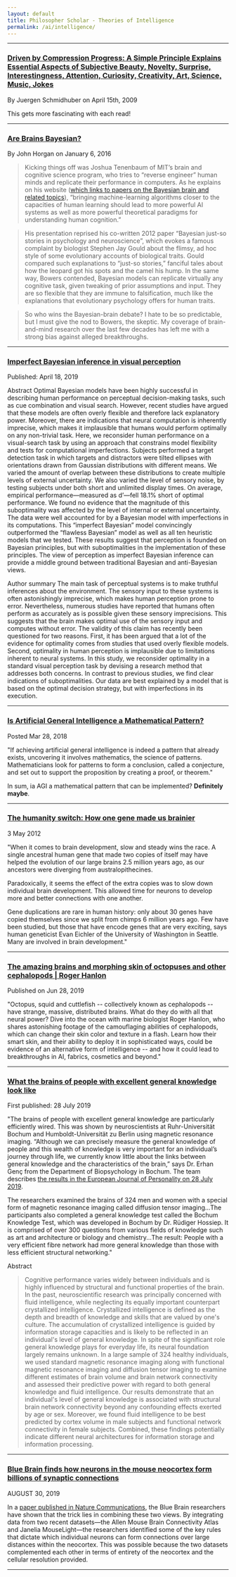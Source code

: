```yaml
---
layout: default
title: Philosopher Scholar - Theories of Intelligence
permalink: /ai/intelligence/
---
```



---
### [Driven by Compression Progress: A Simple Principle Explains Essential Aspects of Subjective Beauty, Novelty, Surprise, Interestingness, Attention, Curiosity, Creativity, Art, Science, Music, Jokes](https://arxiv.org/abs/0812.4360)

By Juergen Schmidhuber on April 15th, 2009

This gets more fascinating with each read! 

---

### [Are Brains Bayesian?](https://blogs.scientificamerican.com/cross-check/are-brains-bayesian/)
By John Horgan on January 6, 2016

> Kicking things off was Joshua Tenenbaum of MIT’s brain and cognitive science program, who tries to “reverse engineer” human minds and replicate their performance in computers. As he explains on his website ([which links to papers on the Bayesian brain and related topics](http://web.mit.edu/cocosci/josh.html)), “bringing machine-learning algorithms closer to the capacities of human learning should lead to more powerful AI systems as well as more powerful theoretical paradigms for understanding human cognition.”

> His presentation reprised his co-written 2012 paper “Bayesian just-so stories in psychology and neuroscience”, which evokes a famous complaint by biologist Stephen Jay Gould about the flimsy, ad hoc style of some evolutionary accounts of biological traits. Gould compared such explanations to “just-so stories,” fanciful tales about how the leopard got his spots and the camel his hump.
In the same way, Bowers contended, Bayesian models can replicate virtually any cognitive task, given tweaking of prior assumptions and input. They are so flexible that they are immune to falsification, much like the explanations that evolutionary psychology offers for human traits.

> So who wins the Bayesian-brain debate? I hate to be so predictable, but I must give the nod to Bowers, the skeptic. My coverage of brain-and-mind research over the last few decades has left me with a strong bias against alleged breakthroughs.

---

### [Imperfect Bayesian inference in visual perception](https://journals.plos.org/ploscompbiol/article?id=10.1371/journal.pcbi.1006465)
Published: April 18, 2019

Abstract
Optimal Bayesian models have been highly successful in describing human performance on perceptual decision-making tasks, such as cue combination and visual search. However, recent studies have argued that these models are often overly flexible and therefore lack explanatory power. Moreover, there are indications that neural computation is inherently imprecise, which makes it implausible that humans would perform optimally on any non-trivial task. Here, we reconsider human performance on a visual-search task by using an approach that constrains model flexibility and tests for computational imperfections. Subjects performed a target detection task in which targets and distractors were tilted ellipses with orientations drawn from Gaussian distributions with different means. We varied the amount of overlap between these distributions to create multiple levels of external uncertainty. We also varied the level of sensory noise, by testing subjects under both short and unlimited display times. On average, empirical performance—measured as d’—fell 18.1% short of optimal performance. We found no evidence that the magnitude of this suboptimality was affected by the level of internal or external uncertainty. The data were well accounted for by a Bayesian model with imperfections in its computations. This “imperfect Bayesian” model convincingly outperformed the “flawless Bayesian” model as well as all ten heuristic models that we tested. These results suggest that perception is founded on Bayesian principles, but with suboptimalities in the implementation of these principles. The view of perception as imperfect Bayesian inference can provide a middle ground between traditional Bayesian and anti-Bayesian views.

Author summary
The main task of perceptual systems is to make truthful inferences about the environment. The sensory input to these systems is often astonishingly imprecise, which makes human perception prone to error. Nevertheless, numerous studies have reported that humans often perform as accurately as is possible given these sensory imprecisions. This suggests that the brain makes optimal use of the sensory input and computes without error. The validity of this claim has recently been questioned for two reasons. First, it has been argued that a lot of the evidence for optimality comes from studies that used overly flexible models. Second, optimality in human perception is implausible due to limitations inherent to neural systems. In this study, we reconsider optimality in a standard visual perception task by devising a research method that addresses both concerns. In contrast to previous studies, we find clear indications of suboptimalities. Our data are best explained by a model that is based on the optimal decision strategy, but with imperfections in its execution.

---

### [Is Artificial General Intelligence a Mathematical Pattern?](https://www.psychologytoday.com/us/blog/the-future-brain/201803/is-artificial-general-intelligence-mathematical-pattern)
Posted Mar 28, 2018

"If achieving artificial general intelligence is indeed a pattern that already exists, uncovering it involves mathematics, the science of patterns. Mathematicians look for patterns to form a conclusion, called a conjecture, and set out to support the proposition by creating a proof, or theorem."

In sum, ia AGI a mathematical pattern that can be implemented? **Definitely maybe**.

---

### [The humanity switch: How one gene made us brainier](https://www.newscientist.com/article/dn21777-the-humanity-switch-how-one-gene-made-us-brainier/)
3 May 2012

"When it comes to brain development, slow and steady wins the race. A single ancestral human gene that made two copies of itself may have helped the evolution of our large brains 2.5 million years ago, as our ancestors were diverging from australopithecines.

Paradoxically, it seems the effect of the extra copies was to slow down individual brain development. This allowed time for neurons to develop more and better connections with one another.

Gene duplications are rare in human history: only about 30 genes have copied themselves since we split from chimps 6 million years ago. Few have been studied, but those that have encode genes that are very exciting, says human geneticist Evan Eichler of the University of Washington in Seattle. Many are involved in brain development."

---

### [The amazing brains and morphing skin of octopuses and other cephalopods | Roger Hanlon](https://www.youtube.com/watch?v=ogCIqaCe2zI)
Published on Jun 28, 2019

"Octopus, squid and cuttlefish -- collectively known as cephalopods -- have strange, massive, distributed brains. What do they do with all that neural power? Dive into the ocean with marine biologist Roger Hanlon, who shares astonishing footage of the camouflaging abilities of cephalopods, which can change their skin color and texture in a flash. Learn how their smart skin, and their ability to deploy it in sophisticated ways, could be evidence of an alternative form of intelligence -- and how it could lead to breakthroughs in AI, fabrics, cosmetics and beyond."

---

### [What the brains of people with excellent general knowledge look like](https://news.rub.de/english/press-releases/2019-07-31-neuroscience-what-brains-people-excellent-general-knowledge-look?fbclid=IwAR1RbkwDQ3HWkyaHpSL8QNAZVBdifgyPL_lNx5cFnvoP-f8aEy8TekBh5jE)
First published: 28 July 2019

"The brains of people with excellent general knowledge are particularly efficiently wired. This was shown by neuroscientists at Ruhr-Universität Bochum and Humboldt-Universität zu Berlin using magnetic resonance imaging. “Although we can precisely measure the general knowledge of people and this wealth of knowledge is very important for an individual’s journey through life, we currently know little about the links between general knowledge and the characteristics of the brain,” says Dr. Erhan Genç from the Department of Biopsychology in Bochum. The team describes [the results in the European Journal of Personality on 28 July 2019](https://onlinelibrary.wiley.com/doi/abs/10.1002/per.2217).

The researchers examined the brains of 324 men and women with a special form of magnetic resonance imaging called diffusion tensor imaging...The participants also completed a general knowledge test called the Bochum Knowledge Test, which was developed in Bochum by Dr. Rüdiger Hossiep. It is comprised of over 300 questions from various fields of knowledge such as art and architecture or biology and chemistry...The result: People with a very efficient fibre network had more general knowledge than those with less efficient structural networking."

Abstract
> Cognitive performance varies widely between individuals and is highly influenced by structural and functional properties of the brain. In the past, neuroscientific research was principally concerned with fluid intelligence, while neglecting its equally important counterpart crystallized intelligence. Crystallized intelligence is defined as the depth and breadth of knowledge and skills that are valued by one's culture. The accumulation of crystallized intelligence is guided by information storage capacities and is likely to be reflected in an individual's level of general knowledge. In spite of the significant role general knowledge plays for everyday life, its neural foundation largely remains unknown. In a large sample of 324 healthy individuals, we used standard magnetic resonance imaging along with functional magnetic resonance imaging and diffusion tensor imaging to examine different estimates of brain volume and brain network connectivity and assessed their predictive power with regard to both general knowledge and fluid intelligence. Our results demonstrate that an individual's level of general knowledge is associated with structural brain network connectivity beyond any confounding effects exerted by age or sex. Moreover, we found fluid intelligence to be best predicted by cortex volume in male subjects and functional network connectivity in female subjects. Combined, these findings potentially indicate different neural architectures for information storage and information processing.

---

### [Blue Brain finds how neurons in the mouse neocortex form billions of synaptic connections](https://medicalxpress.com/news/2019-08-blue-brain-neurons-mouse-neocortex.html?fbclid=IwAR0UBirtcvaLbtZE7i3hNmHgIQGO-b90rYn48pme3pXZ8iXzZrAzYQ8MkzE)

AUGUST 30, 2019

In a [paper published in Nature Communications](https://www.nature.com/articles/s41467-019-11630-x), the Blue Brain researchers have shown that the trick lies in combining these two views. By integrating data from two recent datasets—the Allen Mouse Brain Connectivity Atlas and Janelia MouseLight—the researchers identified some of the key rules that dictate which individual neurons can form connections over large distances within the neocortex. This was possible because the two datasets complemented each other in terms of entirety of the neocortex and the cellular resolution provided.

---
